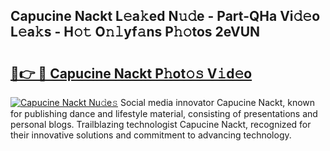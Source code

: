 ## Capucine Nackt L𝚎a𝚔ed N𝚞𝚍e - Part-QHa Vi𝚍𝚎o L𝚎a𝚔s - H𝚘𝚝 O𝚗𝚕yf𝚊ns P𝚑𝚘tos 2eVUN

# <h2><a href="http://kf8qse.oniu.top/?m=Capucine+Nackt">🔗👉 🔴 Capucine Nackt P𝚑ot𝚘𝚜 V𝚒d𝚎o</a></h2>

[![Capucine Nackt Nu𝚍e𝚜](https://i.imgur.com/0qMVB7G.gif)](http://kf8qse.oniu.top/?m=Capucine+Nackt)
Social media innovator Capucine Nackt, known for publishing dance and lifestyle material, consisting of presentations and personal blogs. Trailblazing technologist Capucine Nackt, recognized for their innovative solutions and commitment to advancing technology.  
